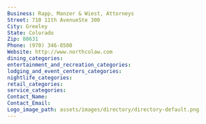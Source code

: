 ```yaml
---
Business: Rapp, Manzer & Wiest, Attorneys
Street: 710 11th AvenueSte 300
City: Greeley
State: Colorado
Zip: 80631
Phone: (970) 346-8500
Website: http://www.northcolaw.com
dining_categories: 
entertainment_and_recreation_categories: 
lodging_and_event_centers_categories: 
nightlife_categories: 
retail_categories: 
service_categories: 
Contact_Name: 
Contact_Email: 
Logo_image_path: assets/images/directory/directory-default.png
---
```

